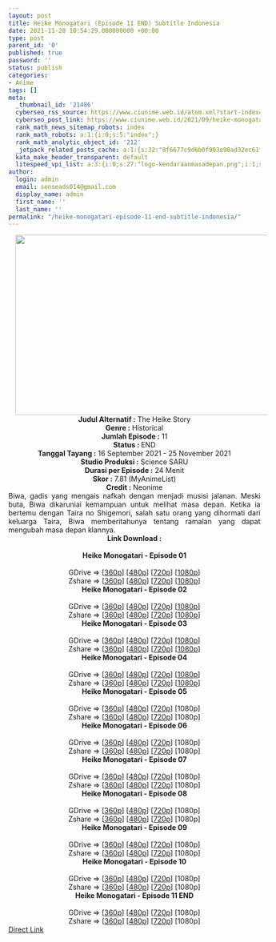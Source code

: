 ```yaml
---
layout: post
title: Heike Monogatari (Episode 11 END) Subtitle Indonesia
date: 2021-11-28 10:54:29.000000000 +00:00
type: post
parent_id: '0'
published: true
password: ''
status: publish
categories:
- Anime
tags: []
meta:
  _thumbnail_id: '21486'
  cyberseo_rss_source: https://www.ciunime.web.id/atom.xml?start-index=1
  cyberseo_post_link: https://www.ciunime.web.id/2021/09/heike-monogatari-subtitle-indonesia.html
  rank_math_news_sitemap_robots: index
  rank_math_robots: a:1:{i:0;s:5:"index";}
  rank_math_analytic_object_id: '212'
  _jetpack_related_posts_cache: a:1:{s:32:"8f6677c9d6b0f903e98ad32ec61f8deb";a:2:{s:7:"expires";i:1643071385;s:7:"payload";a:0:{}}}
  kata_make_header_transparent: default
  litespeed_vpi_list: a:3:{i:0;s:27:"logo-kendaraanmasadepan.png";i:1;s:14:"50-504x504.png";i:2;s:14:"51-504x504.png";}
author:
  login: admin
  email: senseads014@gmail.com
  display_name: admin
  first_name: ''
  last_name: ''
permalink: "/heike-monogatari-episode-11-end-subtitle-indonesia/"
---
```

<div class="separator" style="clear: both; text-align: center;"><a href="https://1.bp.blogspot.com/-G_S76oRSbaQ/YUiSnE9t8cI/AAAAAAAAfBc/cflhu4il9skIFVWvSeHJNWsUWnTOUY34wCLcBGAsYHQ/s1280/Heike%2BMonogatari.jpg" style="margin-left: 1em; margin-right: 1em;"><img border="0" data-original-height="720" data-original-width="1280" height="360" src="{{ site.baseurl }}/assets/2021/11/Heike%2BMonogatari.jpg" width="640" /></a></div>
<div class="separator" style="clear: both; text-align: center;"></div>
<div style="text-align: center;"><b>Judul</b><b><b> Alternatif</b> :</b> The Heike Story</div>
<div style="text-align: center;"><b><b>Genre :</b></b> Historical</div>
<div style="text-align: center;"><b>Jumlah Episode :</b> 11<br /><b>Status :&nbsp;</b>END<br /><b>Tanggal Tayang :</b> 16 September 2021 - 25 November 2021<br /><b>Studio Produksi :</b>&nbsp;Science SARU<br /><b>Durasi per Episode :</b> 24 Menit</div>
<div style="text-align: center;"><b>Skor :</b> 7.81 (MyAnimeList)</div>
<div style="text-align: center;"><b>Credit :</b>&nbsp;Neonime</div>
<div style="text-align: center;"></div>
<div style="text-align: justify;">Biwa, gadis yang mengais nafkah dengan menjadi musisi jalanan. Meski buta, Biwa dikaruniai kemampuan untuk melihat masa depan. Ketika ia bertemu dengan Taira no Shigemori, salah satu orang yang dihormati dari keluarga Taira, Biwa memberitahunya tentang ramalan yang dapat mengubah masa depan klannya.</div>
<div style="text-align: justify;"></div>
<div style="text-align: justify;"></div>
<div style="text-align: center;">
<div style="text-align: center;">
<div style="text-align: left;">
<div style="text-align: center;"><b>Link Download :</b></div>
<div style="text-align: center;"><b><br /></b></div>
<div style="text-align: center;"><span style="text-align: left;"><b>Heike Monogatari&nbsp;</b></span><b>- Episode 01</b></div>
<div style="text-align: center;"><b><br /></b></div>
<div style="text-align: center;">GDrive =&gt; [<a href="http://www.solidfiles.com/v/5dg4G2znQxeVM" target="_blank" rel="noopener">360p</a>] [<a href="https://acefile.co/f/55138458/neonime_kisah_heike_-_01-480p-zip" target="_blank" rel="noopener">480p</a>] [<a href="https://acefile.co/f/55138460/neonime_kisah_heike_-_01-720p-zip" target="_blank" rel="noopener">720p</a>] [<a href="https://acefile.co/f/55138461/neonime_kisah_heike_-_01-1080p-zip" target="_blank" rel="noopener">1080p</a>]</div>
<div style="text-align: center;">Zshare =&gt; [<a href="https://www46.zippyshare.com/v/2iDA1pDc/file.html" target="_blank" rel="noopener">360p</a>] [<a href="https://www113.zippyshare.com/v/stmMwYKS/file.html" target="_blank" rel="noopener">480p</a>] [<a href="https://www66.zippyshare.com/v/4uCd5Nrd/file.html" target="_blank" rel="noopener">720p</a>] [<a href="https://www120.zippyshare.com/v/3QvDn89G/file.html" target="_blank" rel="noopener">1080p</a>]</div>
<div style="text-align: center;"></div>
<div style="text-align: center;">
<div><span style="text-align: left;"><b>Heike Monogatari&nbsp;</b></span><b>- Episode 02</b></div>
<div><b><br /></b></div>
<div>GDrive =&gt; [<a href="http://www.solidfiles.com/v/KnxzXQz7eAdLZ" target="_blank" rel="noopener">360p</a>] [<a href="http://www.solidfiles.com/v/YLD4ZM4AL3Ay6" target="_blank" rel="noopener">480p</a>] [<a href="http://www.solidfiles.com/v/nkBwQv46rRMMk" target="_blank" rel="noopener">720p</a>] [<a href="https://acefile.co/f/55745059/neonime_kisah_heike_-_02-1080p-zip" target="_blank" rel="noopener">1080p</a>]</div>
<div>Zshare =&gt; [<a href="https://www68.zippyshare.com/v/WQWjO2QS/file.html" target="_blank" rel="noopener">360p</a>] [<a href="https://www68.zippyshare.com/v/BSGMWtmy/file.html" target="_blank" rel="noopener">480p</a>] [<a href="https://www68.zippyshare.com/v/JTYyZHZf/file.html" target="_blank" rel="noopener">720p</a>] [<a href="https://www4.zippyshare.com/v/ozsTgr2q/file.html" target="_blank" rel="noopener">1080p</a>]</div>
<div></div>
<div>
<div><span style="text-align: left;"><b>Heike Monogatari&nbsp;</b></span><b>- Episode 03</b></div>
<div><b><br /></b></div>
<div>GDrive =&gt; [<a href="https://www.mp4upload.com/qdum1ob88b83" target="_blank" rel="noopener">360p</a>] [<a href="https://acefile.co/f/56283681/neonime_kisah_heike_-_03-480p-zip" target="_blank" rel="noopener">480p</a>] [<a href="https://acefile.co/f/56283840/neonime_kisah_heike_-_03-720p-zip" target="_blank" rel="noopener">720p</a>] [<a href="https://acefile.co/f/56284042/neonime_kisah_heike_-_03-1080p-zip" target="_blank" rel="noopener">1080p</a>]</div>
<div>Zshare =&gt; [<a href="https://www33.zippyshare.com/v/Wte17lfQ/file.html" target="_blank" rel="noopener">360p</a>] [<a href="https://www34.zippyshare.com/v/jGdqJlw4/file.html" target="_blank" rel="noopener">480p</a>] [<a href="https://www116.zippyshare.com/v/twSxPJ16/file.html" target="_blank" rel="noopener">720p</a>] [<a href="https://www21.zippyshare.com/v/TsHvm4J0/file.html" target="_blank" rel="noopener">1080p</a>]</div>
</div>
<div></div>
<div>
<div><span style="text-align: left;"><b>Heike Monogatari&nbsp;</b></span><b>- Episode 04</b></div>
<div><b><br /></b></div>
<div>GDrive =&gt; [<a href="https://www.mp4upload.com/rv0g225pjmyt" target="_blank" rel="noopener">360p</a>] [<a href="https://acefile.co/f/56978148/neonime_kisah_heike_-_04-480p-zip" target="_blank" rel="noopener">480p</a>] [<a href="https://acefile.co/f/56978164/neonime_kisah_heike_-_04-720p-zip" target="_blank" rel="noopener">720p</a>] [<a href="https://acefile.co/f/56978376/neonime_kisah_heike_-_04-1080p-zip" target="_blank" rel="noopener">1080p</a>]</div>
<div>Zshare =&gt; [<a href="https://www38.zippyshare.com/v/9gTq1OmB/file.html" target="_blank" rel="noopener">360p</a>] [<a href="https://www54.zippyshare.com/v/q3lMs1Jm/file.html" target="_blank" rel="noopener">480p</a>] [<a href="https://www6.zippyshare.com/v/HNjNPyN5/file.html" target="_blank" rel="noopener">720p</a>] [<a href="https://www39.zippyshare.com/v/2rBlo0zR/file.html" target="_blank" rel="noopener">1080p</a>]</div>
</div>
<div></div>
<div>
<div><span style="text-align: left;"><b>Heike Monogatari&nbsp;</b></span><b>- Episode 05</b></div>
<div><b><br /></b></div>
<div>GDrive =&gt; [<a href="https://www.mp4upload.com/hunnoj3m39a1" target="_blank" rel="noopener">360p</a>] [<a href="https://www.mp4upload.com/kjsizb9xaoxy" target="_blank" rel="noopener">480p</a>] [<a href="https://www.mp4upload.com/sjzdd3vunmsy" target="_blank" rel="noopener">720p</a>] [1080p]</div>
<div>Zshare =&gt; [<a href="https://www41.zippyshare.com/v/mWmSFL6N/file.html" target="_blank" rel="noopener">360p</a>] [<a href="https://www41.zippyshare.com/v/7KCmGpIJ/file.html" target="_blank" rel="noopener">480p</a>] [<a href="https://www41.zippyshare.com/v/eihn95a0/file.html" target="_blank" rel="noopener">720p</a>] [1080p]</div>
</div>
<div></div>
<div>
<div><span style="text-align: left;"><b>Heike Monogatari&nbsp;</b></span><b>- Episode 06</b></div>
<div><b><br /></b></div>
<div>GDrive =&gt; [<a href="https://www.mp4upload.com/mcgytongttje" target="_blank" rel="noopener">360p</a>] [<a href="https://www.mp4upload.com/n5h7scfxh9x8" target="_blank" rel="noopener">480p</a>] [<a href="https://www.mp4upload.com/a1t7tmxjkzoi" target="_blank" rel="noopener">720p</a>] [1080p]</div>
<div>Zshare =&gt; [<a href="https://www91.zippyshare.com/v/uz6SxVtc/file.html" target="_blank" rel="noopener">360p</a>] [<a href="https://www91.zippyshare.com/v/diFPQ7F8/file.html" target="_blank" rel="noopener">480p</a>] [<a href="https://www91.zippyshare.com/v/GaoaKlSl/file.html" target="_blank" rel="noopener">720p</a>] [1080p]</div>
</div>
<div></div>
<div>
<div><span style="text-align: left;"><b>Heike Monogatari&nbsp;</b></span><b>- Episode 07</b></div>
<div><b><br /></b></div>
<div>GDrive =&gt; [<a href="https://www.mp4upload.com/yr34mxmsgq6n" target="_blank" rel="noopener">360p</a>] [<a href="https://www.mp4upload.com/h6zv7c9c5noy" target="_blank" rel="noopener">480p</a>] [<a href="https://www.mp4upload.com/ld3es16vjoek" target="_blank" rel="noopener">720p</a>] [1080p]</div>
<div>Zshare =&gt; [<a href="https://www28.zippyshare.com/v/VYJ10pdv/file.html" target="_blank" rel="noopener">360p</a>] [<a href="https://www28.zippyshare.com/v/k05JqcjT/file.html" target="_blank" rel="noopener">480p</a>] [<a href="https://www92.zippyshare.com/v/Qg1PwKyN/file.html" target="_blank" rel="noopener">720p</a>] [1080p]</div>
</div>
<div></div>
<div>
<div><span style="text-align: left;"><b>Heike Monogatari&nbsp;</b></span><b>- Episode 08</b></div>
<div><b><br /></b></div>
<div>GDrive =&gt; [<a href="https://www.mp4upload.com/42tx31c9v0bk" target="_blank" rel="noopener">360p</a>] [<a href="https://www.mp4upload.com/9nsua9tug38z" target="_blank" rel="noopener">480p</a>] [<a href="https://www.mp4upload.com/ovr7out403ew" target="_blank" rel="noopener">720p</a>] [1080p]</div>
<div>Zshare =&gt; [<a href="https://www109.zippyshare.com/v/lHkMXBXp/file.html" target="_blank" rel="noopener">360p</a>] [<a href="https://www109.zippyshare.com/v/aR7Dvvkc/file.html" target="_blank" rel="noopener">480p</a>] [<a href="https://www109.zippyshare.com/v/2uoPwDk3/file.html" target="_blank" rel="noopener">720p</a>] [1080p]</div>
</div>
<div></div>
<div>
<div><span style="text-align: left;"><b>Heike Monogatari&nbsp;</b></span><b>- Episode 09</b></div>
<div><b><br /></b></div>
<div>GDrive =&gt; [<a href="https://www.mp4upload.com/3w3sgf4townt" target="_blank" rel="noopener">360p</a>] [<a href="https://www.mp4upload.com/foz28kg9cv99" target="_blank" rel="noopener">480p</a>] [<a href="https://www.mp4upload.com/3rz2hg7iggja" target="_blank" rel="noopener">720p</a>] [1080p]</div>
<div>Zshare =&gt; [<a href="https://www38.zippyshare.com/v/FF5YPqyO/file.html" target="_blank" rel="noopener">360p</a>] [<a href="https://www38.zippyshare.com/v/iGXv27tZ/file.html" target="_blank" rel="noopener">480p</a>] [<a href="https://www111.zippyshare.com/v/wLbH22Ba/file.html" target="_blank" rel="noopener">720p</a>] [1080p]</div>
</div>
<div></div>
<div>
<div><span style="text-align: left;"><b>Heike Monogatari&nbsp;</b></span><b>- Episode 10</b></div>
<div><b><br /></b></div>
<div>GDrive =&gt; [<a href="https://www.mp4upload.com/xdompsbqixms" target="_blank" rel="noopener">360p</a>] [<a href="https://www.mp4upload.com/1ahz1ta9p2n0" target="_blank" rel="noopener">480p</a>] [<a href="https://www.mp4upload.com/33se3d0q8710" target="_blank" rel="noopener">720p</a>] [1080p]</div>
<div>Zshare =&gt; [<a href="https://www47.zippyshare.com/v/dlHNoYGG/file.html" target="_blank" rel="noopener">360p</a>] [<a href="https://www47.zippyshare.com/v/RskSPkYO/file.html" target="_blank" rel="noopener">480p</a>] [<a href="https://www36.zippyshare.com/v/1zzl83Un/file.html" target="_blank" rel="noopener">720p</a>] [1080p]</div>
</div>
<div></div>
<div>
<div><span style="text-align: left;"><b>Heike Monogatari&nbsp;</b></span><b>- Episode 11 END</b></div>
<div><b><br /></b></div>
<div>GDrive =&gt; [<a href="https://www.mp4upload.com/ihi592zmuvqj" target="_blank" rel="noopener">360p</a>] [<a href="https://www.mp4upload.com/az275xv94hej" target="_blank" rel="noopener">480p</a>] [<a href="https://www.mp4upload.com/be7wv4vubobu" target="_blank" rel="noopener">720p</a>] [1080p]</div>
<div>Zshare =&gt; [<a href="https://www31.zippyshare.com/v/DDVn48Lk/file.html" target="_blank" rel="noopener">360p</a>] [<a href="https://www31.zippyshare.com/v/9LT5jUuI/file.html" target="_blank" rel="noopener">480p</a>] [<a href="https://www97.zippyshare.com/v/ZCpiEEFM/file.html" target="_blank" rel="noopener">720p</a>] [1080p]</div>
</div>
</div>
</div>
</div>
</div>
<link rel="stylesheet" href="https://cdnjs.cloudflare.com/ajax/libs/font-awesome/4.7.0/css/font-awesome.min.css" />
<div class="divbtn"> <a href="https://handymansurrender.com/fihup8buzv?key=94550f7ce39444073321dde3b8782f97" class="btn"><i class="fa fa-download"></i> Direct Link</a> </div>
